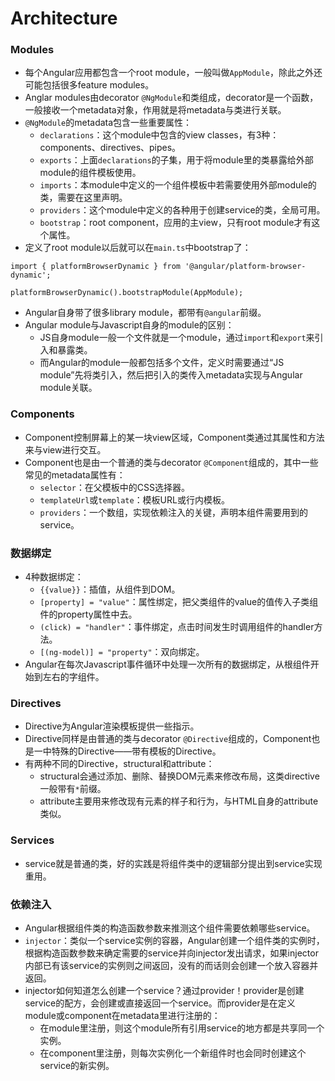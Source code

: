 Architecture
==============

### Modules

* 每个Angular应用都包含一个root module，一般叫做`AppModule`，除此之外还可能包括很多feature modules。
* Anglar modules由decorator `@NgModule`和类组成，decorator是一个函数，一般接收一个metadata对象，作用就是将metadata与类进行关联。
* `@NgModule`的metadata包含一些重要属性：
  * `declarations`：这个module中包含的view classes，有3种：components、directives、pipes。
  * `exports`：上面`declarations`的子集，用于将module里的类暴露给外部module的组件模板使用。
  * `imports`：本module中定义的一个组件模板中若需要使用外部module的类，需要在这里声明。
  * `providers`：这个module中定义的各种用于创建service的类，全局可用。
  * `bootstrap`：root component，应用的主view，只有root module才有这个属性。
* 定义了root module以后就可以在`main.ts`中bootstrap了：

```
import { platformBrowserDynamic } from '@angular/platform-browser-dynamic';

platformBrowserDynamic().bootstrapModule(AppModule);
```

* Angular自身带了很多library module，都带有`@angular`前缀。
* Angular module与Javascript自身的module的区别：
  * JS自身module一般一个文件就是一个module，通过`import`和`export`来引入和暴露类。
  * 而Angular的module一般都包括多个文件，定义时需要通过“JS module”先将类引入，然后把引入的类传入metadata实现与Angular module关联。

### Components

* Component控制屏幕上的某一块view区域，Component类通过其属性和方法来与view进行交互。
* Component也是由一个普通的类与decorator `@Component`组成的，其中一些常见的metadata属性有：
  * `selector`：在父模板中的CSS选择器。
  * `templateUrl`或`template`：模板URL或行内模板。
  * `providers`：一个数组，实现依赖注入的关键，声明本组件需要用到的service。

### 数据绑定

* 4种数据绑定：
  * `{{value}}`：插值，从组件到DOM。
  * `[property] = "value"`：属性绑定，把父类组件的value的值传入子类组件的property属性中去。
  * `(click) = "handler"`：事件绑定，点击时间发生时调用组件的handler方法。
  * `[(ng-model)] = "property"`：双向绑定。
* Angular在每次Javascript事件循环中处理一次所有的数据绑定，从根组件开始到左右的字组件。

### Directives

* Directive为Angular渲染模板提供一些指示。
* Directive同样是由普通的类与decorator `@Directive`组成的，Component也是一中特殊的Directive——带有模板的Directive。
* 有两种不同的Directive，structural和attribute：
  * structural会通过添加、删除、替换DOM元素来修改布局，这类directive一般带有`*`前缀。
  * attribute主要用来修改现有元素的样子和行为，与HTML自身的attribute类似。

### Services

* service就是普通的类，好的实践是将组件类中的逻辑部分提出到service实现重用。

### 依赖注入

* Angular根据组件类的构造函数参数来推测这个组件需要依赖哪些service。
* `injector`：类似一个service实例的容器，Angular创建一个组件类的实例时，根据构造函数参数来确定需要的service并向injector发出请求，如果injector内部已有该service的实例则之间返回，没有的而话则会创建一个放入容器并返回。
* injector如何知道怎么创建一个service？通过provider！provider是创建service的配方，会创建或直接返回一个service。而provider是在定义module或component在metadata里进行注册的：
  * 在module里注册，则这个module所有引用service的地方都是共享同一个实例。
  * 在component里注册，则每次实例化一个新组件时也会同时创建这个service的新实例。
